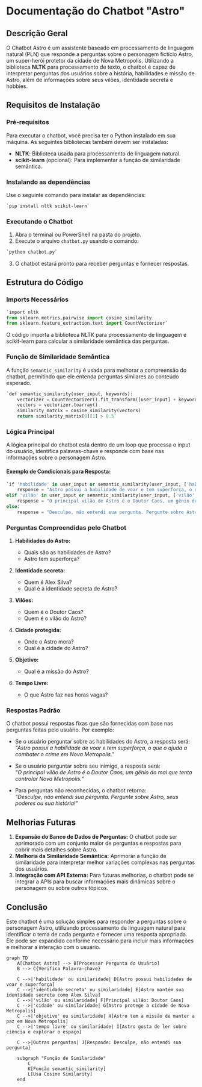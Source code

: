 # Documentação do Chatbot "Astro"

## Descrição Geral

O Chatbot Astro é um assistente baseado em processamento de linguagem natural (PLN) que responde a perguntas sobre o personagem fictício Astro, um super-herói protetor da cidade de Nova Metropolis. Utilizando a biblioteca **NLTK** para processamento de texto, o chatbot é capaz de interpretar perguntas dos usuários sobre a história, habilidades e missão de Astro, além de informações sobre seus vilões, identidade secreta e hobbies.

## Requisitos de Instalação

### Pré-requisitos

Para executar o chatbot, você precisa ter o Python instalado em sua máquina. As seguintes bibliotecas também devem ser instaladas:

-   **NLTK**: Biblioteca usada para processamento de linguagem natural.
-   **scikit-learn** (opcional): Para implementar a função de similaridade semântica.

### Instalando as dependências

Use o seguinte comando para instalar as dependências:

```bash
`pip install nltk scikit-learn` 
```
### Executando o Chatbot

1.  Abra o terminal ou PowerShell na pasta do projeto.
2.  Execute o arquivo `chatbot.py` usando o comando:

```bash
`python chatbot.py`
``` 

3.  O chatbot estará pronto para receber perguntas e fornecer respostas.

## Estrutura do Código

### Imports Necessários

```python
`import nltk
from sklearn.metrics.pairwise import cosine_similarity
from sklearn.feature_extraction.text import CountVectorizer` 
```
O código importa a biblioteca NLTK para processamento de linguagem e scikit-learn para calcular a similaridade semântica das perguntas.

### Função de Similaridade Semântica

A função `semantic_similarity` é usada para melhorar a compreensão do chatbot, permitindo que ele entenda perguntas similares ao conteúdo esperado.

```python
`def semantic_similarity(user_input, keywords):
    vectorizer = CountVectorizer().fit_transform([user_input] + keywords)
    vectors = vectorizer.toarray()
    similarity_matrix = cosine_similarity(vectors)
    return similarity_matrix[0][1] > 0.5` 
```
### Lógica Principal

A lógica principal do chatbot está dentro de um loop que processa o input do usuário, identifica palavras-chave e responde com base nas informações sobre o personagem Astro.

#### Exemplo de Condicionais para Resposta:

```python
`if 'habilidade' in user_input or semantic_similarity(user_input, ['habilidade', 'poderes', 'superforça', 'voar']):
    response = "Astro possui a habilidade de voar e tem superforça, o que o ajuda a combater o crime em Nova Metropolis."
elif 'vilão' in user_input or semantic_similarity(user_input, ['vilão', 'doutor caos', 'inimigo']):
    response = "O principal vilão de Astro é o Doutor Caos, um gênio do mal que tenta controlar Nova Metropolis."
else:
    response = "Desculpe, não entendi sua pergunta. Pergunte sobre Astro, seus poderes ou sua história!"` 
```
### Perguntas Compreendidas pelo Chatbot

1.  **Habilidades do Astro:**
    
    -   Quais são as habilidades de Astro?
    -   Astro tem superforça?
2.  **Identidade secreta:**
    
    -   Quem é Alex Silva?
    -   Qual é a identidade secreta de Astro?
3.  **Vilões:**
    
    -   Quem é o Doutor Caos?
    -   Quem é o vilão do Astro?
4.  **Cidade protegida:**
    
    -   Onde o Astro mora?
    -   Qual é a cidade do Astro?
5.  **Objetivo:**
    
    -   Qual é a missão do Astro?
6.  **Tempo Livre:**
    
    -   O que Astro faz nas horas vagas?

### Respostas Padrão

O chatbot possui respostas fixas que são fornecidas com base nas perguntas feitas pelo usuário. Por exemplo:

-   Se o usuário perguntar sobre as habilidades do Astro, a resposta será:  
    _"Astro possui a habilidade de voar e tem superforça, o que o ajuda a combater o crime em Nova Metropolis."_
    
-   Se o usuário perguntar sobre seu inimigo, a resposta será:  
    _"O principal vilão de Astro é o Doutor Caos, um gênio do mal que tenta controlar Nova Metropolis."_
    
-   Para perguntas não reconhecidas, o chatbot retorna:  
    _"Desculpe, não entendi sua pergunta. Pergunte sobre Astro, seus poderes ou sua história!"_
    

## Melhorias Futuras

1.  **Expansão do Banco de Dados de Perguntas:** O chatbot pode ser aprimorado com um conjunto maior de perguntas e respostas para cobrir mais detalhes sobre Astro.
2.  **Melhoria da Similaridade Semântica:** Aprimorar a função de similaridade para interpretar melhor variações complexas nas perguntas dos usuários.
3.  **Integração com API Externa:** Para futuras melhorias, o chatbot pode se integrar a APIs para buscar informações mais dinâmicas sobre o personagem ou sobre outros tópicos.

## Conclusão

Este chatbot é uma solução simples para responder a perguntas sobre o personagem Astro, utilizando processamento de linguagem natural para identificar o tema de cada pergunta e fornecer uma resposta apropriada. Ele pode ser expandido conforme necessário para incluir mais informações e melhorar a interação com o usuário.

```mermaid
graph TD
    A[Chatbot Astro] --> B[Processar Pergunta do Usuário]
    B --> C{Verifica Palavra-chave}
    
    C -->|'habilidade' ou similaridade| D[Astro possui habilidades de voar e superforça]
    C -->|'identidade secreta' ou similaridade| E[Astro mantém sua identidade secreta como Alex Silva]
    C -->|'vilão' ou similaridade| F[Principal vilão: Doutor Caos]
    C -->|'cidade' ou similaridade| G[Astro protege a cidade de Nova Metropolis]
    C -->|'objetivo' ou similaridade| H[Astro tem a missão de manter a paz em Nova Metropolis]
    C -->|'tempo livre' ou similaridade| I[Astro gosta de ler sobre ciência e explorar o espaço]
    
    C -->|Outras perguntas| J[Responde: Desculpe, não entendi sua pergunta]
    
    subgraph "Função de Similaridade"
        C
        K[Função semantic_similarity]
        L[Usa Cosine Similarity]
    end

```